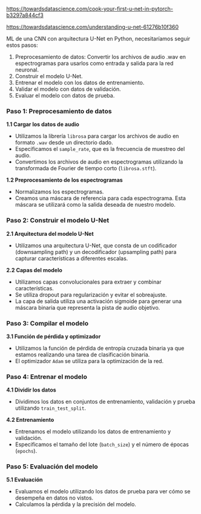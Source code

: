 https://towardsdatascience.com/cook-your-first-u-net-in-pytorch-b3297a844cf3

https://towardsdatascience.com/understanding-u-net-61276b10f360


ML de una CNN con arquitectura U-Net en Python, necesitaríamos seguir estos pasos:

1. Preprocesamiento de datos: Convertir los archivos de audio .wav en espectrogramas para usarlos como entrada y salida para la red neuronal.
2. Construir el modelo U-Net.
3. Entrenar el modelo con los datos de entrenamiento.
4. Validar el modelo con datos de validación.
5. Evaluar el modelo con datos de prueba.

### Paso 1: Preprocesamiento de datos

**1.1 Cargar los datos de audio**

- Utilizamos la librería `librosa` para cargar los archivos de audio en formato `.wav` desde un directorio dado.
- Especificamos el `sample_rate`, que es la frecuencia de muestreo del audio.
- Convertimos los archivos de audio en espectrogramas utilizando la transformada de Fourier de tiempo corto (`librosa.stft`).

**1.2 Preprocesamiento de los espectrogramas**

- Normalizamos los espectrogramas.
- Creamos una máscara de referencia para cada espectrograma. Esta máscara se utilizará como la salida deseada de nuestro modelo.

### Paso 2: Construir el modelo U-Net

**2.1 Arquitectura del modelo U-Net**

- Utilizamos una arquitectura U-Net, que consta de un codificador (downsampling path) y un decodificador (upsampling path) para capturar características a diferentes escalas.

**2.2 Capas del modelo**

- Utilizamos capas convolucionales para extraer y combinar características.
- Se utiliza dropout para regularización y evitar el sobreajuste.
- La capa de salida utiliza una activación sigmoide para generar una máscara binaria que representa la pista de audio objetivo.

### Paso 3: Compilar el modelo

**3.1 Función de pérdida y optimizador**

- Utilizamos la función de pérdida de entropía cruzada binaria ya que estamos realizando una tarea de clasificación binaria.
- El optimizador `Adam` se utiliza para la optimización de la red.

### Paso 4: Entrenar el modelo

**4.1 Dividir los datos**

- Dividimos los datos en conjuntos de entrenamiento, validación y prueba utilizando `train_test_split`.

**4.2 Entrenamiento**

- Entrenamos el modelo utilizando los datos de entrenamiento y validación.
- Especificamos el tamaño del lote (`batch_size`) y el número de épocas (`epochs`).

### Paso 5: Evaluación del modelo

**5.1 Evaluación**

- Evaluamos el modelo utilizando los datos de prueba para ver cómo se desempeña en datos no vistos.
- Calculamos la pérdida y la precisión del modelo.
